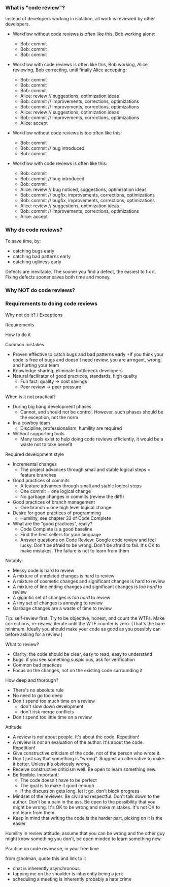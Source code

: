 ### What is "code review"?

Instead of developers working in isolation,
all work is reviewed by other developers.

- Workflow without code reviews is often like this, Bob working alone:
  + Bob: commit
  + Bob: commit
  + Bob: commit

- Workflow with code reviews is often like this, Bob working, Alice reviewing, Bob correcting, until finally Alice accepting:
  + Bob: commit
  + Bob: commit
  + Bob: commit
  + Alice: review  // suggestions, optimization ideas
  + Bob: commit    // improvements, corrections, optimizations
  + Bob: commit    // improvements, corrections, optimizations
  + Alice: review  // suggestions, optimization ideas
  + Bob: commit    // improvements, corrections, optimizations
  + Alice: accept

- Workflow without code reviews is too often like this:
  + Bob: commit
  + Bob: commit  // bug introduced
  + Bob: commit

- Workflow with code reviews is often like this:
  + Bob: commit
  + Bob: commit    // bug introduced
  + Bob: commit
  + Alice: review  // bug noticed, suggestions, optimization ideas
  + Bob: commit    // bugfix, improvements, corrections, optimizations
  + Bob: commit    // bugfix, improvements, corrections, optimizations
  + Alice: review  // suggestions, optimization ideas
  + Bob: commit    // improvements, corrections, optimizations
  + Alice: accept

### Why do code reviews?

To save time, by:

- catching bugs early
- catching bad patterns early
- catching ugliness early

Defects are inevitable.
The sooner you find a defect, the easiest to fix it.
Fixing defects sooner saves both time and money.

### Why NOT do code reviews?

### Requirements to doing code reviews

Why not do it? / Exceptions

Requirements

How to do it

Common mistakes


- Proven effective to catch bugs and bad patterns early
  +If you think your code is free of bugs and doesn't need review, you are arrogant, wrong, and hurting your team
- Knowledge sharing, eliminate bottleneck developers
- Natural facilitator of good practices, standards, high quality
  + Fun fact: quality -> cost savings
  + Peer review -> peer pressure

When is it not practical?

- During big bang development phases
  + Cannot, and should not be control. However, such phases should be the exception, not the norm
- In a cowboy team
  + Discipline, professionalism, humility are required
- Without supporting tools
  + Many tools exist to help doing code reviews efficiently, it would be a waste not to take benefit

Required development style

- Incremental changes
  + The project advances through small and stable logical steps = feature branches
- Good practices of commits
  + A feature advances through small and stable logical steps
  + One commit = one logical change
  + No garbage changes in commits (review the diff!)
- Good practices of branch management
  + One branch = one high level logical change
- Desire for good practices of programming
  + Humility, see chapter 33 of Code Complete
- What are the "good practices", really?
  + Code Complete is a good baseline
  + Find the best sellers for your language
  + Answer questions on Code Review: Google code review and feel lucky. Don't be afraid to be wrong. Don't be afraid to fail. It's OK to make mistakes. The failure is not to learn from them

Notably:

- Messy code is hard to review
- A mixture of unrelated changes is hard to review
- A mixture of cosmetic changes and significant changes is hard to review
- A mixture of line ending changes and significant changes is *too hard* to review
- A gigantic set of changes is *too hard* to review
- A tiny set of changes is annoying to review
- Garbage changes are a waste of time to review

Tip: self-review first. Try to be objective, honest, and count the WTFs. Make corrections, re-review, iterate until the WTF counter is zero. (That's the bare minimum. Ideally you should make your code as good as you possibly can before asking for a review.)

What to review?

- Clarity: the code should be clear, easy to read, easy to understand
- Bugs: if you see something suspicious, ask for verification
- Common bad practices
- Focus on the changes, not on the existing code surrounding it

How deep and thorough?

- There's no absolute rule
- No need to go too deep
- Don't spend too much time on a review
  + don't slow down development
  + don't risk merge conflicts
- Don't spend too little time on a review

Attitude

- A review is *not* about people. It's about the code. Repetition!
- A review is *not* an evaluation of the author. It's about the code. Repetition!
- Give constructive criticism of the code, not of the person who wrote it.
- Don't just say that something is "wrong". Suggest an alternative to make it better. Unless it's obviously wrong.
- Receive constructive criticism well. Be open to learn something new.
- Be flexible. Important!
  + The code doesn't have to be perfect
  + The goal is to make it good enough
  + If the discussion gets long, let it go, don't block progress
- Mindset of the reviewer. Be civil and respectful. Don't talk down to the author. Don't be a pain in the ass. Be open to the possibility that you might be wrong. It's OK to be wrong and make mistakes. It's not OK to not learn from them
- Keep in mind that writing the code is the harder part, picking on it is the easier

Humility in review attitude, assume that you can be wrong and the other guy might know something you don't, be open minded to learn something new

Practice on code review se, in your free time

from @holman, quote this and link to it
- chat is inherently asynchronous
- tapping me on the shoulder is inherently being a jerk
- scheduling a meeting is inherently probably a hate crime
